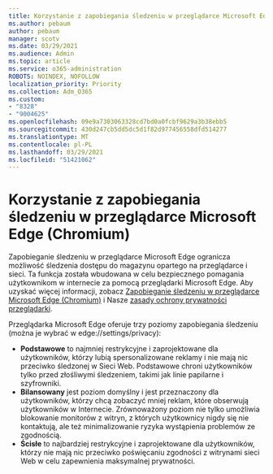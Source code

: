 ```yaml
---
title: Korzystanie z zapobiegania śledzeniu w przeglądarce Microsoft Edge (Chromium)
ms.author: pebaum
author: pebaum
manager: scotv
ms.date: 03/29/2021
ms.audience: Admin
ms.topic: article
ms.service: o365-administration
ROBOTS: NOINDEX, NOFOLLOW
localization_priority: Priority
ms.collection: Adm_O365
ms.custom:
- "8328"
- "9004625"
ms.openlocfilehash: 09e9a7303063328cd7bd0a0fcbf9629a3b38ebb5
ms.sourcegitcommit: 430d247cb5dd5dc5d1f82d977456558dfd514277
ms.translationtype: MT
ms.contentlocale: pl-PL
ms.lasthandoff: 03/29/2021
ms.locfileid: "51421062"
---
```

# <a name="use-tracking-prevention-in-microsoft-edge-chromium"></a>Korzystanie z zapobiegania śledzeniu w przeglądarce Microsoft Edge (Chromium)

Zapobieganie śledzeniu w przeglądarce Microsoft Edge ogranicza możliwość śledzenia dostępu do magazynu opartego na przeglądarce i sieci. Ta funkcja została wbudowana w celu bezpiecznego pomagania użytkownikom w internecie za pomocą przeglądarki Microsoft Edge. Aby uzyskać więcej informacji, zobacz [Zapobieganie śledzeniu w przeglądarce Microsoft Edge (Chromium)](https://go.microsoft.com/fwlink/?linkid=2135435) i Nasze [zasady ochrony prywatności przeglądarki](https://go.microsoft.com/fwlink/?linkid=2135350).

Przeglądarka Microsoft Edge oferuje trzy poziomy zapobiegania śledzeniu (można je wybrać w edge://settings/privacy):

- **Podstawowe** to najmniej restrykcyjne i zaprojektowane dla użytkowników, którzy lubią spersonalizowane reklamy i nie mają nic przeciwko śledzonej w Sieci Web. Podstawowe chroni użytkowników tylko przed złośliwymi śledzeniem, takimi jak linie papilarne i szyfrowniki.
- **Bilansowany** jest poziom domyślny i jest przeznaczony dla użytkowników, którzy chcą zobaczyć mniej reklam, które obserwują użytkowników w Internecie. Zrównoważony poziom nie tylko umożliwia blokowanie monitorów z witryn, z których użytkownicy nigdy się nie kontaktują, ale też minimalizowanie ryzyka wystąpienia problemów ze zgodnością.
- **Ścisłe** to najbardziej restrykcyjne i zaprojektowane dla użytkowników, którzy nie mają nic przeciwko poświęcaniu zgodności z witrynami sieci Web w celu zapewnienia maksymalnej prywatności.